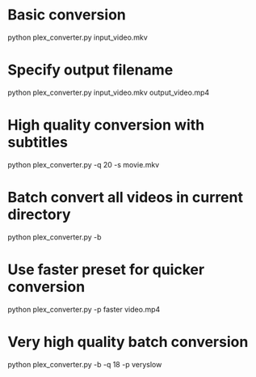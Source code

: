 # Basic conversion
python plex_converter.py input_video.mkv

# Specify output filename
python plex_converter.py input_video.mkv output_video.mp4

# High quality conversion with subtitles
python plex_converter.py -q 20 -s movie.mkv

# Batch convert all videos in current directory
python plex_converter.py -b

# Use faster preset for quicker conversion
python plex_converter.py -p faster video.mp4

# Very high quality batch conversion
python plex_converter.py -b -q 18 -p veryslow
